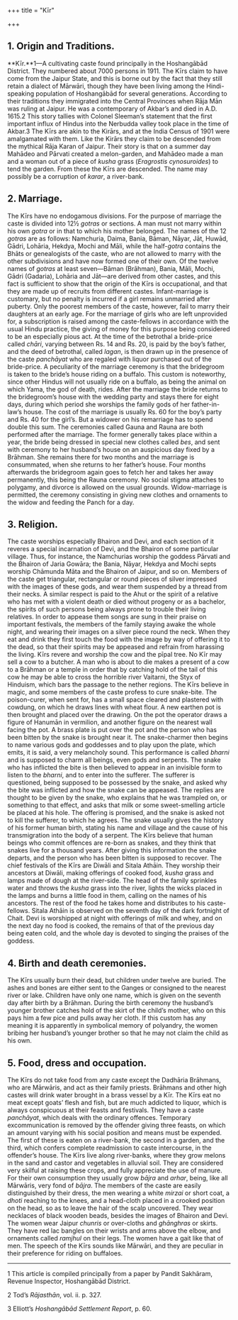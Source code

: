 +++
title = "Kīr"

+++



## 1. Origin and Traditions.



**Kīr.**1—A cultivating caste found principally in the Hoshangābād District. They numbered about 7000 persons in 1911. The Kīrs claim to have come from the Jaipur State, and this is borne out by the fact that they still retain a dialect of Mārwāri, though they have been living among the Hindi-speaking population of Hoshangābād for several generations. According to their traditions they immigrated into the Central Provinces when Rāja Mān was ruling at Jaipur. He was a contemporary of Akbar’s and died in A.D. 1615.2 This story tallies with Colonel Sleeman’s statement that the first important influx of Hindus into the Nerbudda valley took place in the time of Akbar.3 The Kīrs are akin to the Kirārs, and at the India Census of 1901 were amalgamated with them. Like the Kirārs they claim to be descended from the mythical Rāja Karan of Jaipur. Their story is that on a summer day Mahādeo and Pārvati created a melon-garden, and Mahādeo made a man and a woman out of a piece of *kusha* grass \(*Eragrostis cynosuroides*\) to tend the garden. From these the Kīrs are descended. The name may possibly be a corruption of *karar*, a river-bank.





## 2. Marriage.



The Kīrs have no endogamous divisions. For the purpose of marriage the caste is divided into 12½ *gotras* or sections. A man must not marry within his own *gotra* or in that to which his mother belonged. The names of the 12 *gotras* are as follows: Namchuria, Daima, Bania, Bāman, Nāyar, Jāt, Huwād, Gādri, Lohāria, Hekdya, Mochi and Māli, while the half-*gotra* contains the Bhāts or genealogists of the caste, who are not allowed to marry with the other subdivisions and have now formed one of their own. Of the twelve names of *gotras* at least seven—Bāman \(Brāhman\), Bania, Māli, Mochi, Gādri \(Gadaria\), Lohāria and Jāt—are derived from other castes, and this fact is sufficient to show that the origin of the Kīrs is occupational, and that they are made up of recruits from different castes. Infant-marriage is customary, but no penalty is incurred if a girl remains unmarried after puberty. Only the poorest members of the caste, however, fail to marry their daughters at an early age. For the marriage of girls who are left unprovided for, a subscription is raised among the caste-fellows in accordance with the usual Hindu practice, the giving of money for this purpose being considered to be an especially pious act. At the time of the betrothal a bride-price called *chāri*, varying between Rs. 14 and Rs. 20, is paid by the boy’s father, and the deed of betrothal, called *lagan*, is then drawn up in the presence of the caste *panchāyat* who are regaled with liquor purchased out of the bride-price. A peculiarity of the marriage ceremony is that the bridegroom is taken to the bride’s house riding on a buffalo. This custom is noteworthy, since other Hindus will not usually ride on a buffalo, as being the animal on which Yama, the god of death, rides. After the marriage the bride returns to the bridegroom’s house with the wedding party and stays there for eight days, during which period she worships the family gods of her father-in-law’s house. The cost of the marriage is usually Rs. 60 for the boy’s party and Rs. 40 for the girl’s. But a widower on his remarriage has to spend double this sum. The ceremonies called Gauna and Rauna are both performed after the marriage. The former generally takes place within a year, the bride being dressed in special new clothes called *bes*, and sent with ceremony to her husband’s house on an auspicious day fixed by a Brāhman. She remains there for two months and the marriage is consummated, when she returns to her father’s house. Four months afterwards the bridegroom again goes to fetch her and takes her away permanently, this being the Rauna ceremony. No social stigma attaches to polygamy, and divorce is allowed on the usual grounds. Widow-marriage is permitted, the ceremony consisting in giving new clothes and ornaments to the widow and feeding the Panch for a day.





## 3. Religion.



The caste worships especially Bhairon and Devi, and each section of it reveres a special incarnation of Devi, and the Bhairon of some particular village. Thus, for instance, the Namchurias worship the goddess Pārvati and the Bhairon of Jaria Gowāra; the Bania, Nāyar, Hekdya and Mochi septs worship Chāmunda Māta and the Bhairon of Jaipur, and so on. Members of the caste get triangular, rectangular or round pieces of silver impressed with the images of these gods, and wear them suspended by a thread from their necks. A similar respect is paid to the Ahut or the spirit of a relative who has met with a violent death or died without progeny or as a bachelor, the spirits of such persons being always prone to trouble their living relatives. In order to appease them songs are sung in their praise on important festivals, the members of the family staying awake the whole night, and wearing their images on a silver piece round the neck. When they eat and drink they first touch the food with the image by way of offering it to the dead, so that their spirits may be appeased and refrain from harassing the living. Kīrs revere and worship the cow and the pīpal tree. No Kīr may sell a cow to a butcher. A man who is about to die makes a present of a cow to a Brāhman or a temple in order that by catching hold of the tail of this cow he may be able to cross the horrible river Vaitarni, the Styx of Hinduism, which bars the passage to the nether regions. The Kīrs believe in magic, and some members of the caste profess to cure snake-bite. The poison-curer, when sent for, has a small space cleared and plastered with cowdung, on which he draws lines with wheat flour. A new earthen pot is then brought and placed over the drawing. On the pot the operator draws a figure of Hanumān in vermilion, and another figure on the nearest wall facing the pot. A brass plate is put over the pot and the person who has been bitten by the snake is brought near it. The snake-charmer then begins to name various gods and goddesses and to play upon the plate, which emits, it is said, a very melancholy sound. This performance is called *bharni* and is supposed to charm all beings, even gods and serpents. The snake who has inflicted the bite is then believed to appear in an invisible form to listen to the *bharni*, and to enter into the sufferer. The sufferer is questioned, being supposed to be possessed by the snake, and asked why the bite was inflicted and how the snake can be appeased. The replies are thought to be given by the snake, who explains that he was trampled on, or something to that effect, and asks that milk or some sweet-smelling article be placed at his hole. The offering is promised, and the snake is asked not to kill the sufferer, to which he agrees. The snake usually gives the history of his former human birth, stating his name and village and the cause of his transmigration into the body of a serpent. The Kīrs believe that human beings who commit offences are re-born as snakes, and they think that snakes live for a thousand years. After giving this information the snake departs, and the person who has been bitten is supposed to recover. The chief festivals of the Kīrs are Diwāli and Sitala Athāin. They worship their ancestors at Diwāli, making offerings of cooked food, *kusha* grass and lamps made of dough at the river-side. The head of the family sprinkles water and throws the *kusha* grass into the river, lights the wicks placed in the lamps and burns a little food in them, calling on the names of his ancestors. The rest of the food he takes home and distributes to his caste-fellows. Sitala Athāin is observed on the seventh day of the dark fortnight of Chait. Devi is worshipped at night with offerings of milk and whey, and on the next day no food is cooked, the remains of that of the previous day being eaten cold, and the whole day is devoted to singing the praises of the goddess.





## 4. Birth and death ceremonies.



The Kīrs usually burn their dead, but children under twelve are buried. The ashes and bones are either sent to the Ganges or consigned to the nearest river or lake. Children have only one name, which is given on the seventh day after birth by a Brāhman. During the birth ceremony the husband’s younger brother catches hold of the skirt of the child’s mother, who on this pays him a few pice and pulls away her cloth. If this custom has any meaning it is apparently in symbolical memory of polyandry, the women bribing her husband’s younger brother so that he may not claim the child as his own.





## 5. Food, dress and occupation.



The Kīrs do not take food from any caste except the Dadhāria Brāhmans, who are Mārwāris, and act as their family priests. Brāhmans and other high castes will drink water brought in a brass vessel by a Kīr. The Kīrs eat no meat except goats’ flesh and fish, but are much addicted to liquor, which is always conspicuous at their feasts and festivals. They have a caste *panchāyat*, which deals with the ordinary offences. Temporary excommunication is removed by the offender giving three feasts, on which an amount varying with his social position and means must be expended. The first of these is eaten on a river-bank, the second in a garden, and the third, which confers complete readmission to caste intercourse, in the offender’s house. The Kīrs live along river-banks, where they grow melons in the sand and castor and vegetables in alluvial soil. They are considered very skilful at raising these crops, and fully appreciate the use of manure. For their own consumption they usually grow *bājra* and *arhar*, being, like all Mārwāris, very fond of *bājra*. The members of the caste are easily distinguished by their dress, the men wearing a white *mirzai* or short coat, a *dhoti* reaching to the knees, and a head-cloth placed in a crooked position on the head, so as to leave the hair of the scalp uncovered. They wear necklaces of black wooden beads, besides the images of Bhairon and Devi. The women wear Jaipur *chunris* or over-cloths and *ghānghras* or skirts. They have red lac bangles on their wrists and arms above the elbow, and ornaments called *ramjhul* on their legs. The women have a gait like that of men. The speech of the Kīrs sounds like Mārwāri, and they are peculiar in their preference for riding on buffaloes.





* * *

1 This article is compiled principally from a paper by Pandit Sakhāram, Revenue Inspector, Hoshangābād District.

2 Tod’s *Rājasthān*, vol. ii. p. 327.

3 Elliott’s *Hoshangābād Settlement Report*, p. 60.





